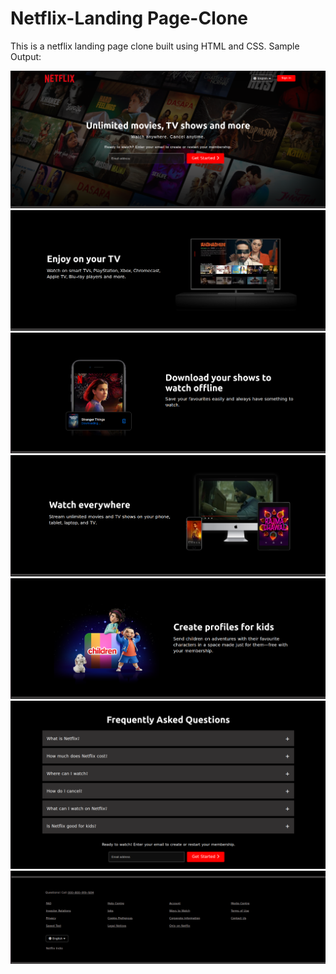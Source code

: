 # Netflix-Landing Page-Clone
This is a netflix landing page clone built using HTML and CSS.
Sample Output: 

![Image 1](images/Output1.png)
![Image 2](images/output2.png)
![Image 3](images/output3.png)
![Image 4](images/output4.png)
![Image 5](images/output5.png)
![Image 6](images/output6.png)
![Image 7](images/output7.png)




